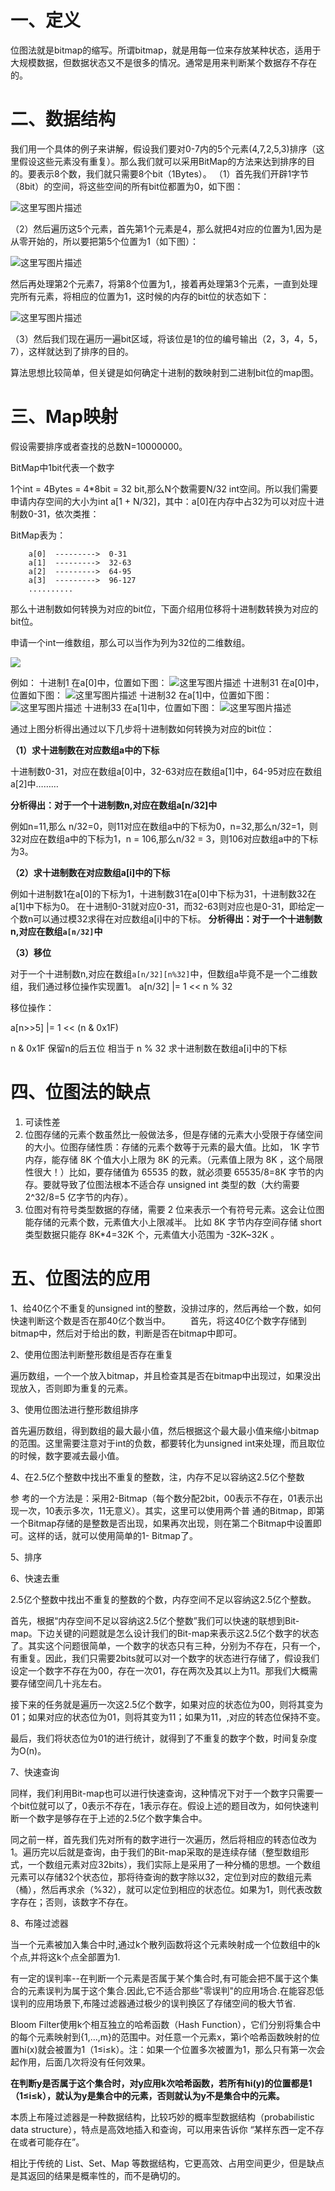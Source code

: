 # 一、定义

位图法就是bitmap的缩写。所谓bitmap，就是用每一位来存放某种状态，适用于大规模数据，但数据状态又不是很多的情况。通常是用来判断某个数据存不存在的。

# 二、数据结构

我们用一个具体的例子来讲解，假设我们要对0-7内的5个元素(4,7,2,5,3)排序（这里假设这些元素没有重复）。那么我们就可以采用BitMap的方法来达到排序的目的。要表示8个数，我们就只需要8个bit（1Bytes）。 
（1）首先我们开辟1字节（8bit）的空间，将这些空间的所有bit位都置为0，如下图：

![这里写图片描述](https://img-blog.csdn.net/20150207143647124)

（2）然后遍历这5个元素，首先第1个元素是4，那么就把4对应的位置为1,因为是从零开始的，所以要把第5个位置为1（如下图）：

![这里写图片描述](https://img-blog.csdn.net/20150207143740102)

然后再处理第2个元素7，将第8个位置为1,，接着再处理第3个元素，一直到处理完所有元素，将相应的位置为1，这时候的内存的bit位的状态如下：

![这里写图片描述](https://img-blog.csdn.net/20150207143819256)

（3）然后我们现在遍历一遍bit区域，将该位是1的位的编号输出（2，3，4，5，7），这样就达到了排序的目的。

算法思想比较简单，但关键是如何确定十进制的数映射到二进制bit位的map图。

# 三、Map映射

假设需要排序或者查找的总数N=10000000。 

BitMap中1bit代表一个数字 

1个int = 4Bytes = 4*8bit = 32 bit,那么N个数需要N/32 int空间。所以我们需要申请内存空间的大小为int a[1 + N/32]，其中：a[0]在内存中占32为可以对应十进制数0-31，依次类推：

BitMap表为：

```
    a[0]  --------->  0-31 
    a[1]  --------->  32-63 
    a[2]  --------->  64-95 
    a[3]  --------->  96-127 
    .......... 
```

那么十进制数如何转换为对应的bit位，下面介绍用位移将十进制数转换为对应的bit位。

申请一个int一维数组，那么可以当作为列为32位的二维数组。

![](http://mycsdnblog.work/201919291535-S.png)

例如： 
十进制1 在a[0]中，位置如下图： 
![这里写图片描述](https://img-blog.csdn.net/20150207150658412)
十进制31 在a[0]中，位置如下图： 
![这里写图片描述](https://img-blog.csdn.net/20150207150846177)
十进制32 在a[1]中，位置如下图： 
![这里写图片描述](https://img-blog.csdn.net/20150207150937127)
十进制33 在a[1]中，位置如下图： 
![这里写图片描述](https://img-blog.csdn.net/20150207151111539)

通过上图分析得出通过以下几步将十进制数如何转换为对应的bit位：

**（1）求十进制数在对应数组a中的下标**

十进制数0-31，对应在数组a[0]中，32-63对应在数组a[1]中，64-95对应在数组a[2]中……… 

**分析得出：对于一个十进制数n,对应在数组a[n/32]中** 

例如n=11,那么 n/32=0，则11对应在数组a中的下标为0，n=32,那么n/32=1，则32对应在数组a中的下标为1，n = 106,那么n/32 = 3，则106对应数组a中的下标为3。

**（2）求十进制数在对应数组a[i]中的下标**

例如十进制数1在a[0]的下标为1，十进制数31在a[0]中下标为31，十进制数32在a[1]中下标为0。 
在十进制0-31就对应0-31，而32-63则对应也是0-31，即给定一个数n可以通过模32求得在对应数组a[i]中的下标。 
**分析得出：对于一个十进制数n,对应在数组`a[n/32]`中**

**（3）移位**

对于一个十进制数n,对应在数组`a[n/32][n%32]`中，但数组a毕竟不是一个二维数组，我们通过移位操作实现置1。 
a[n/32] |= 1 << n % 32 

移位操作：

a[n>>5] |= 1 << (n & 0x1F)

n & 0x1F 保留n的后五位 相当于 n % 32 求十进制数在数组a[i]中的下标

# 四、位图法的缺点

1. 可读性差
2. 位图存储的元素个数虽然比一般做法多，但是存储的元素大小受限于存储空间的大小。位图存储性质：存储的元素个数等于元素的最大值。比如， 1K 字节内存，能存储 8K 个值大小上限为 8K 的元素。（元素值上限为 8K ，这个局限性很大！）比如，要存储值为 65535 的数，就必须要 65535/8=8K 字节的内存。要就导致了位图法根本不适合存 unsigned int 类型的数（大约需要 2^32/8=5 亿字节的内存）。
3. 位图对有符号类型数据的存储，需要 2 位来表示一个有符号元素。这会让位图能存储的元素个数，元素值大小上限减半。 比如 8K 字节内存空间存储 short 类型数据只能存 8K*4=32K 个，元素值大小范围为 -32K~32K 。

# 五、位图法的应用

1、给40亿个不重复的unsigned int的整数，没排过序的，然后再给一个数，如何快速判断这个数是否在那40亿个数当中。
　　首先，将这40亿个数字存储到bitmap中，然后对于给出的数，判断是否在bitmap中即可。

2、使用位图法判断整形数组是否存在重复

遍历数组，一个一个放入bitmap，并且检查其是否在bitmap中出现过，如果没出现放入，否则即为重复的元素。

3、使用位图法进行整形数组排序

首先遍历数组，得到数组的最大最小值，然后根据这个最大最小值来缩小bitmap的范围。这里需要注意对于int的负数，都要转化为unsigned int来处理，而且取位的时候，数字要减去最小值。

4、在2.5亿个整数中找出不重复的整数，注，内存不足以容纳这2.5亿个整数

参 考的一个方法是：采用2-Bitmap（每个数分配2bit，00表示不存在，01表示出现一次，10表示多次，11无意义）。其实，这里可以使用两个普 通的Bitmap，即第一个Bitmap存储的是整数是否出现，如果再次出现，则在第二个Bitmap中设置即可。这样的话，就可以使用简单的1- Bitmap了。

5、排序

6、快速去重

2.5亿个整数中找出不重复的整数的个数，内存空间不足以容纳这2.5亿个整数。 

首先，根据“内存空间不足以容纳这2.5亿个整数”我们可以快速的联想到Bit-map。下边关键的问题就是怎么设计我们的Bit-map来表示这2.5亿个数字的状态了。其实这个问题很简单，一个数字的状态只有三种，分别为不存在，只有一个，有重复。因此，我们只需要2bits就可以对一个数字的状态进行存储了，假设我们设定一个数字不存在为00，存在一次01，存在两次及其以上为11。那我们大概需要存储空间几十兆左右。

接下来的任务就是遍历一次这2.5亿个数字，如果对应的状态位为00，则将其变为01；如果对应的状态位为01，则将其变为11；如果为11，,对应的转态位保持不变。

最后，我们将状态位为01的进行统计，就得到了不重复的数字个数，时间复杂度为O(n)。

7、快速查询

同样，我们利用Bit-map也可以进行快速查询，这种情况下对于一个数字只需要一个bit位就可以了，0表示不存在，1表示存在。假设上述的题目改为，如何快速判断一个数字是够存在于上述的2.5亿个数字集合中。

同之前一样，首先我们先对所有的数字进行一次遍历，然后将相应的转态位改为1。遍历完以后就是查询，由于我们的Bit-map采取的是连续存储（整型数组形式，一个数组元素对应32bits），我们实际上是采用了一种分桶的思想。一个数组元素可以存储32个状态位，那将待查询的数字除以32，定位到对应的数组元素（桶），然后再求余（%32），就可以定位到相应的状态位。如果为1，则代表改数字存在；否则，该数字不存在。

8、布隆过滤器

当一个元素被加入集合中时,通过k个散列函数将这个元素映射成一个位数组中的k个点,并将这k个点全部置为1.

有一定的误判率--在判断一个元素是否属于某个集合时,有可能会把不属于这个集合的元素误判为属于这个集合.因此,它不适合那些"零误判"的应用场合.在能容忍低误判的应用场景下,布隆过滤器通过极少的误判换区了存储空间的极大节省.

Bloom Filter使用k个相互独立的哈希函数（Hash Function），它们分别将集合中的每个元素映射到{1,…,m}的范围中。对任意一个元素x，第i个哈希函数映射的位置hi(x)就会被置为1（1≤i≤k）。注：如果一个位置多次被置为1，那么只有第一次会起作用，后面几次将没有任何效果。

**在判断y是否属于这个集合时，对y应用k次哈希函数，若所有hi(y)的位置都是1（1≤i≤k），就认为y是集合中的元素，否则就认为y不是集合中的元素。**

本质上布隆过滤器是一种数据结构，比较巧妙的概率型数据结构（probabilistic data structure），特点是高效地插入和查询，可以用来告诉你 “某样东西一定不存在或者可能存在”。

相比于传统的 List、Set、Map 等数据结构，它更高效、占用空间更少，但是缺点是其返回的结果是概率性的，而不是确切的。